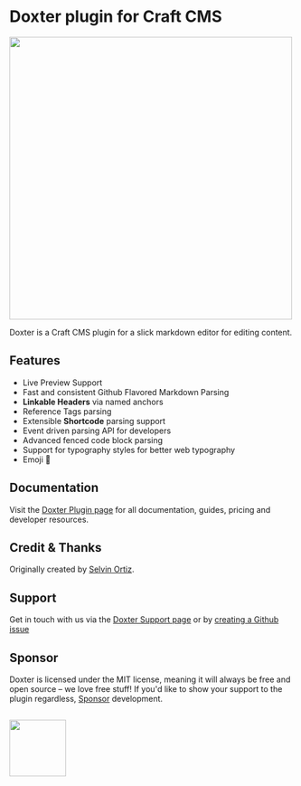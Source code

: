 # Doxter plugin for Craft CMS
<img width="500" src="https://verbb.imgix.net/plugins/doxter/doxter-social-card.png?v=2">

Doxter is a Craft CMS plugin for a slick markdown editor for editing content.

## Features
- Live Preview Support
- Fast and consistent Github Flavored Markdown Parsing
- **Linkable Headers** via named anchors
- Reference Tags parsing
- Extensible **Shortcode** parsing support
- Event driven parsing API for developers
- Advanced fenced code block parsing
- Support for typography styles for better web typography
- Emoji 🎉

## Documentation
Visit the [Doxter Plugin page](https://verbb.io/craft-plugins/doxter) for all documentation, guides, pricing and developer resources.

## Credit & Thanks
Originally created by [Selvin Ortiz](https://github.com/selvindev).

## Support
Get in touch with us via the [Doxter Support page](https://verbb.io/craft-plugins/doxter/support) or by [creating a Github issue](https://github.com/verbb/doxter/issues)

## Sponsor
Doxter is licensed under the MIT license, meaning it will always be free and open source – we love free stuff! If you'd like to show your support to the plugin regardless, [Sponsor](https://github.com/sponsors/verbb) development.

<h2></h2>

<a href="https://verbb.io" target="_blank">
    <img width="100" src="https://verbb.io/assets/img/verbb-pill.svg">
</a>
